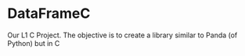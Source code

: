 # DataFrameC
Our L1 C Project. The objective is to create a library similar to Panda (of Python) but in C
